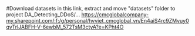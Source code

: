 #Download datasets in this link, extract and move "datasets" folder to project DA_Detecting_DDoS/...
https://cmcglobalcompany-my.sharepoint.com/:f:/g/personal/hvviet_cmcglobal_vn/En4aiS4rc9ZMvuy0qvTrlJABFH-V-6ewbM_572TsM3ctyA?e=KPht4O
